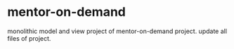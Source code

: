 # mentor-on-demand
monolithic model and view project of mentor-on-demand project.
update all files of project.
